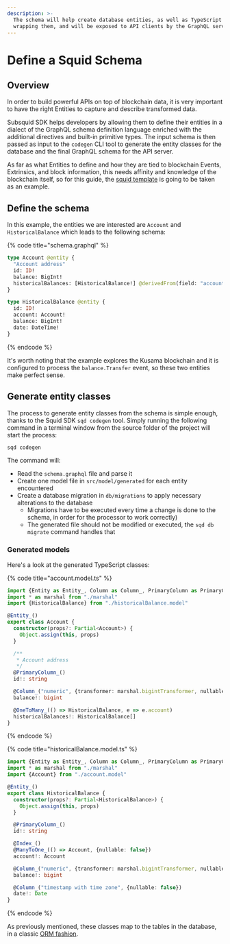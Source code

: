 ```yaml
---
description: >-
  The schema will help create database entities, as well as TypeScript classes
  wrapping them, and will be exposed to API clients by the GraphQL server.
---
```


# Define a Squid Schema

## Overview

In order to build powerful APIs on top of blockchain data, it is very important to have the right Entities to capture and describe transformed data.

Subsquid SDK helps developers by allowing them to define their entities in a dialect of the GraphQL schema definition language enriched with the additional directives and built-in primitive types. The input schema is then passed as input to the `codegen` CLI tool to generate the entity classes for the database and the final GraphQL schema for the API server.

As far as what Entities to define and how they are tied to blockchain Events, Extrinsics, and block information, this needs affinity and knowledge of the blockchain itself, so for this guide, the [squid template](https://github.com/subsquid/squid-template) is going to be taken as an example.

## Define the schema

In this example, the entities we are interested are `Account` and `HistoricalBalance` which leads to the following schema:

{% code title="schema.graphql" %}
```graphql
type Account @entity {
  "Account address"
  id: ID!
  balance: BigInt!
  historicalBalances: [HistoricalBalance!] @derivedFrom(field: "account")
}

type HistoricalBalance @entity {
  id: ID!
  account: Account!
  balance: BigInt!
  date: DateTime!
}

```
{% endcode %}

It's worth noting that the example explores the Kusama blockchain and it is configured to process the `balance.Transfer` event, so these two entities make perfect sense.

## Generate entity classes

The process to generate entity classes from the schema is simple enough, thanks to the Squid SDK `sqd codegen` tool. Simply running the following command in a terminal window from the source folder of the project will start the process:

```bash
sqd codegen
```

The command will:

* Read the `schema.graphql` file and parse it
* Create one model file in `src/model/generated` for each entity encountered
* Create a database migration in `db/migrations` to apply necessary alterations to the database
  * Migrations have to be executed every time a change is done to the schema, in order for the processor to work correctly)
  * The generated file should not be modified or executed, the `sqd db migrate` command handles that

### Generated models

Here's a look at the generated TypeScript classes:

{% code title="account.model.ts" %}
```typescript
import {Entity as Entity_, Column as Column_, PrimaryColumn as PrimaryColumn_, OneToMany as OneToMany_} from "typeorm"
import * as marshal from "./marshal"
import {HistoricalBalance} from "./historicalBalance.model"

@Entity_()
export class Account {
  constructor(props?: Partial<Account>) {
    Object.assign(this, props)
  }

  /**
   * Account address
   */
  @PrimaryColumn_()
  id!: string

  @Column_("numeric", {transformer: marshal.bigintTransformer, nullable: false})
  balance!: bigint

  @OneToMany_(() => HistoricalBalance, e => e.account)
  historicalBalances!: HistoricalBalance[]
}

```
{% endcode %}

{% code title="historicalBalance.model.ts" %}
```typescript
import {Entity as Entity_, Column as Column_, PrimaryColumn as PrimaryColumn_, ManyToOne as ManyToOne_, Index as Index_} from "typeorm"
import * as marshal from "./marshal"
import {Account} from "./account.model"

@Entity_()
export class HistoricalBalance {
  constructor(props?: Partial<HistoricalBalance>) {
    Object.assign(this, props)
  }

  @PrimaryColumn_()
  id!: string

  @Index_()
  @ManyToOne_(() => Account, {nullable: false})
  account!: Account

  @Column_("numeric", {transformer: marshal.bigintTransformer, nullable: false})
  balance!: bigint

  @Column_("timestamp with time zone", {nullable: false})
  date!: Date
}

```
{% endcode %}

As previously mentioned, these classes map to the tables in the database, in a classic [ORM fashion](https://en.wikipedia.org/wiki/Object%E2%80%93relational\_mapping).
